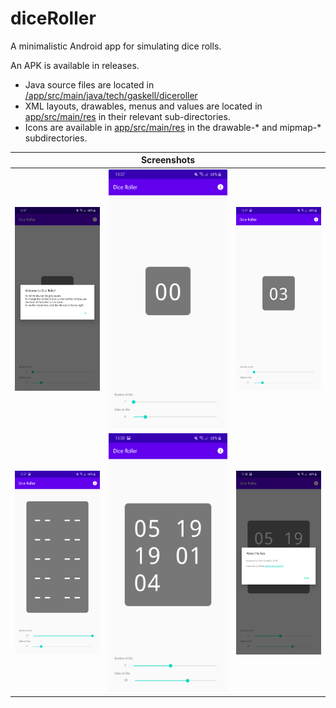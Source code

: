# diceRoller
A minimalistic Android app for simulating dice rolls.

An APK is available in releases.

- Java source files are located in [/app/src/main/java/tech/gaskell/diceroller](https://github.com/ogaskell/diceRoller/tree/master/app/src/main/java/tech/gaskell/diceroller)
- XML layouts, drawables, menus and values are located in [app/src/main/res](https://github.com/ogaskell/diceRoller/tree/master/app/src/main/res) in their relevant sub-directories. 
- Icons are available in [app/src/main/res](https://github.com/ogaskell/diceRoller/tree/master/app/src/main/res) in the drawable-* and mipmap-* subdirectories.

 ⠀ | Screenshots | ⠀ 
---|-------------|---
![Welcome Dialog](https://raw.githubusercontent.com/ogaskell/diceRoller/master/src/welcome.png) | ![Initial Screen](https://raw.githubusercontent.com/ogaskell/diceRoller/master/src/inital.png) | ![Single Dice Roll](https://raw.githubusercontent.com/ogaskell/diceRoller/master/src/roll.png)
![Multiple Dice](https://raw.githubusercontent.com/ogaskell/diceRoller/master/src/multi-initial.png) | ![Multiple Dice Rolled](https://raw.githubusercontent.com/ogaskell/diceRoller/master/src/multi-roll.png) | ![About Dialog](https://raw.githubusercontent.com/ogaskell/diceRoller/master/src/about.png)
